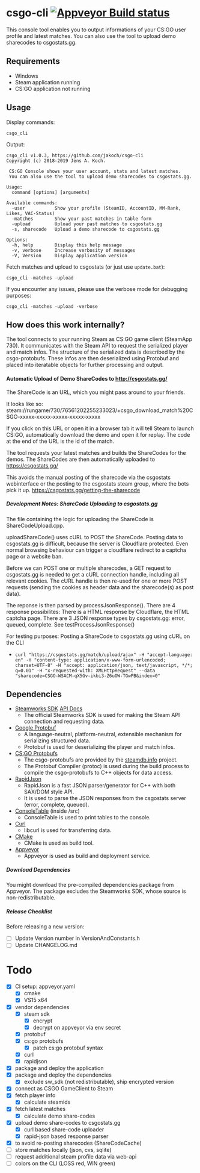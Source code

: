 # csgo-cli [![Appveyor Build status](https://ci.appveyor.com/api/projects/status/github/jakoch/csgo-cli?branch=master&svg=true)](https://ci.appveyor.com/project/jakoch/csgo-cli)

This console tool enables you to output informations of your CS:GO user profile and latest matches.
You can also use the tool to upload demo sharecodes to csgostats.gg.

## Requirements

- Windows
- Steam application running
- CS:GO application not running

## Usage

Display commands:

    csgo_cli 
    
Output:

    csgo_cli v1.0.3, https://github.com/jakoch/csgo-cli
    Copyright (c) 2018-2019 Jens A. Koch.

     CS:GO Console shows your user account, stats and latest matches.
     You can also use the tool to upload demo sharecodes to csgostats.gg.

    Usage:
      command [options] [arguments]

    Available commands:
      -user           Show your profile (SteamID, AccountID, MM-Rank, Likes, VAC-Status)
      -matches        Show your past matches in table form
      -upload         Upload your past matches to csgostats.gg
      -s, sharecode   Upload a demo sharecode to csgostats.gg

    Options:
      -h, help        Display this help message
      -v, verbose     Increase verbosity of messages
      -V, Version     Display application version
    
Fetch matches and upload to csgostats (or just use `update.bat`):
    
    csgo_cli -matches -upload
    
If you encounter any issues, please use the verbose mode for debugging purposes:

    csgo_cli -matches -upload -verbose
   
## How does this work internally?

The tool connects to your running Steam as CS:GO game client (SteamApp 730).
It communicates with the Steam API to request the serialized player and match infos.
The structure of the serialized data is described by the csgo-protobufs.
These infos are then deserialized using Protobuf and placed into 
iteratable objects for further processing and output.

#### Automatic Upload of Demo ShareCodes to http://csgostats.gg/

The ShareCode is an URL, which you might pass around to your friends.

It looks like so: steam://rungame/730/76561202255233023/+csgo_download_match%20CSGO-xxxxx-xxxxx-xxxxx-xxxxx-xxxxx

If you click on this URL or open it in a browser tab it will tell Steam to launch CS:GO,
automatically download the demo and open it for replay.
The code at the end of the URL is the id of the match.

The tool requests your latest matches and builds the ShareCodes for the demos.
The ShareCodes are then automatically uploaded to https://csgostats.gg/

This avoids the manual posting of the sharecode via the csgostats webinterface
or the posting to the csgostats steam group, where the bots pick it up.
https://csgostats.gg/getting-the-sharecode

##### Development Notes: ShareCode Uploading to csgostats.gg

The file containing the logic for uploading the ShareCode is ShareCodeUpload.cpp.

uploadShareCode() uses cURL to POST the ShareCode.
Posting data to csgostats.gg is difficult, because the server is Cloudflare protected.
Even normal browsing behaviour can trigger a cloudflare redirect to a captcha page or a website ban.

Before we can POST one or multiple sharecodes, a GET request to csgostats.gg is needed to get a cURL connection handle, including all relevant cookies.
The cURL handle is then re-used for one or more POST requests (sending the cookies as header data and the sharecode(s) as post data).

The reponse is then parsed by processJsonResponse().
There are 4 response possibilites:
There is a HTML response by Cloudflare, the HTML captcha page.
There are 3 JSON response types by csgostats.gg: error, queued, complete. See testProcessJsonResponse()

For testing purposes: Posting a ShareCode to csgostats.gg using cURL on the CLI
 - `curl "https://csgostats.gg/match/upload/ajax" -H "accept-language: en" -H "content-type: application/x-www-form-urlencoded; charset=UTF-8" -H "accept: application/json, text/javascript, */*; q=0.01" -H "x-requested-with: XMLHttpRequest" --data "sharecode=CSGO-WSACM-qX5Gv-ikbi3-Z6uOW-TGwPB&index=0"`

## Dependencies

- [Steamworks SDK](https://partner.steamgames.com/) [API Docs](https://partner.steamgames.com/doc/sdk/api)
  - The official Steamworks SDK is used for making the Steam API connection and requesting data.
- [Google Protobuf](https://developers.google.com/protocol-buffers/)
  - A language-neutral, platform-neutral, extensible mechanism for serializing structured data.
  - Protobuf is used for deserializing the player and match infos. 
- [CS:GO Protobufs](https://github.com/SteamDatabase/Protobufs/tree/master/csgo)
  - The csgo-protobufs are provided by the [steamdb.info](https://steamdb.info/) project.
  - The Protobuf Compiler (protoc) is used during the build process to compile the csgo-protobufs to C++ objects for data access.
- [RapidJson](http://rapidjson.org/)
  - RapidJson is a fast JSON parser/generator for C++ with both SAX/DOM style API.
  - It is used to parse the JSON responses from the csgostats server (error, complete, queued).
- [ConsoleTable](https://github.com/766F6964/ConsoleTable) (inside /src)
  - ConsoleTable is used to print tables to the console.
- [Curl](https://github.com/curl/curl)
  - libcurl is used for transferring data.
- [CMake](https://cmake.org/)
  - CMake is used as build tool.
- [Appveyor](https://www.appveyor.com/)
  - Appveyor is used as build and deployment service.

##### Download Dependencies

You might download the pre-compiled dependencies package from Appveyor. 
The package excludes the Steamworks SDK, whose source is non-redistributable.

##### Release Checklist

Before releasing a new version:

- [ ] Update Version number in VersionAndConstants.h
- [ ] Update CHANGELOG.md

# Todo

- [x] CI setup: appveyor.yaml
  - [x] cmake
  - [x] VS15 x64
- [x] vendor dependencies
  - [x] steam sdk
    - [x] encrypt
    - [x] decrypt on appveyor via env secret
  - [x] protobuf
  - [x] cs:go protobufs
    - [x] patch cs:go protobuf syntax
  - [x] curl
  - [x] rapidjson
- [x] package and deploy the application
- [x] package and deploy the dependencies
  - [x] exclude sw_sdk (not redistributable), ship encrypted version
- [x] connect as CSGO GameClient to Steam
- [x] fetch player info
  - [x] calculate steamids
- [x] fetch latest matches
  - [x] calculate demo share-codes
- [x] upload demo share-codes to csgostats.gg
  - [x] curl based share-code uploader
  - [x] rapid-json based response parser
- [x] to avoid re-posting sharecodes (ShareCodeCache)
- [ ] store matches locally (json, cvs, sqlite) 
- [ ] request additional steam profile data via web-api
- [ ] colors on the CLI (LOSS red, WIN green)
